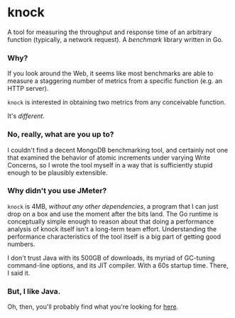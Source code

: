 knock
=====

A tool for measuring the throughput and response time of an arbitrary function (typically, a network request).  A *benchmark* library written in Go.


### Why?


If you look around the Web, it seems like most benchmarks are able to measure a staggering number of metrics from a specific function (e.g. an HTTP server).

`knock` is interested in obtaining two metrics from any conceivable function.

It's *different*.


### No, really, what are you up to?

I couldn't find a decent MongoDB benchmarking tool, and certainly not one that examined the behavior of atomic increments under varying Write Concerns, so I wrote the tool myself in a way that is sufficiently stupid enough to be plausibly extensible.

### Why didn't you use JMeter?

`knock` is 4MB, *without any other dependencies*, a program that I can just drop on a box and use the moment after the bits land.  The Go runtime is conceptually simple enough to reason about that doing a performance analysis of knock itself isn't a long-term team effort.  Understanding the performance characteristics of the tool itself is a big part of getting good numbers.

I don't trust Java with its 500GB of downloads, its myriad of GC-tuning command-line options, and its JIT compiler. With a 60s startup time. There, I said it.

### But, I like Java.

Oh, then, you'll probably find what you're looking for [here](http://jmeter.apache.org/).

